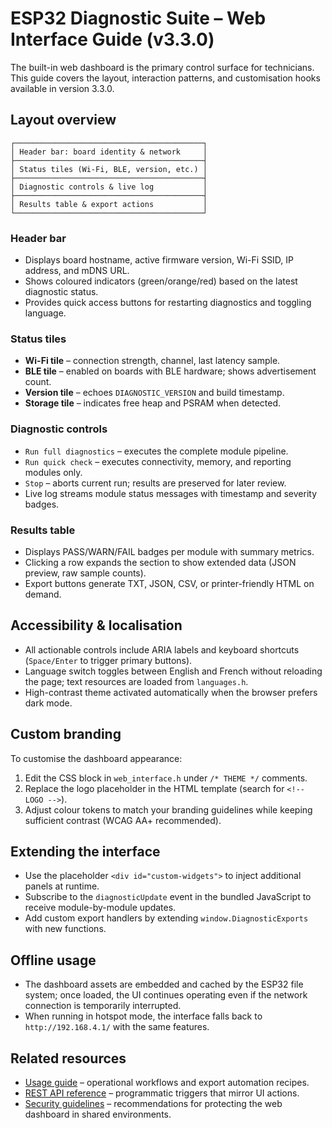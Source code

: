 # ESP32 Diagnostic Suite – Web Interface Guide (v3.3.0)

The built-in web dashboard is the primary control surface for technicians. This guide covers the layout, interaction patterns, and
customisation hooks available in version 3.3.0.

## Layout overview
```
┌──────────────────────────────────────────┐
│ Header bar: board identity & network     │
├──────────────────────────────────────────┤
│ Status tiles (Wi-Fi, BLE, version, etc.) │
├──────────────────────────────────────────┤
│ Diagnostic controls & live log           │
├──────────────────────────────────────────┤
│ Results table & export actions           │
└──────────────────────────────────────────┘
```

### Header bar
- Displays board hostname, active firmware version, Wi-Fi SSID, IP address, and mDNS URL.
- Shows coloured indicators (green/orange/red) based on the latest diagnostic status.
- Provides quick access buttons for restarting diagnostics and toggling language.

### Status tiles
- **Wi-Fi tile** – connection strength, channel, last latency sample.
- **BLE tile** – enabled on boards with BLE hardware; shows advertisement count.
- **Version tile** – echoes `DIAGNOSTIC_VERSION` and build timestamp.
- **Storage tile** – indicates free heap and PSRAM when detected.

### Diagnostic controls
- `Run full diagnostics` – executes the complete module pipeline.
- `Run quick check` – executes connectivity, memory, and reporting modules only.
- `Stop` – aborts current run; results are preserved for later review.
- Live log streams module status messages with timestamp and severity badges.

### Results table
- Displays PASS/WARN/FAIL badges per module with summary metrics.
- Clicking a row expands the section to show extended data (JSON preview, raw sample counts).
- Export buttons generate TXT, JSON, CSV, or printer-friendly HTML on demand.

## Accessibility & localisation
- All actionable controls include ARIA labels and keyboard shortcuts (`Space/Enter` to trigger primary buttons).
- Language switch toggles between English and French without reloading the page; text resources are loaded from `languages.h`.
- High-contrast theme activated automatically when the browser prefers dark mode.

## Custom branding
To customise the dashboard appearance:

1. Edit the CSS block in `web_interface.h` under `/* THEME */` comments.
2. Replace the logo placeholder in the HTML template (search for `<!-- LOGO -->`).
3. Adjust colour tokens to match your branding guidelines while keeping sufficient contrast (WCAG AA+ recommended).

## Extending the interface
- Use the placeholder `<div id="custom-widgets">` to inject additional panels at runtime.
- Subscribe to the `diagnosticUpdate` event in the bundled JavaScript to receive module-by-module updates.
- Add custom export handlers by extending `window.DiagnosticExports` with new functions.

## Offline usage
- The dashboard assets are embedded and cached by the ESP32 file system; once loaded, the UI continues operating even if the
  network connection is temporarily interrupted.
- When running in hotspot mode, the interface falls back to `http://192.168.4.1/` with the same features.

## Related resources
- [Usage guide](USAGE.md) – operational workflows and export automation recipes.
- [REST API reference](API_REFERENCE.md) – programmatic triggers that mirror UI actions.
- [Security guidelines](SECURITY.md) – recommendations for protecting the web dashboard in shared environments.
